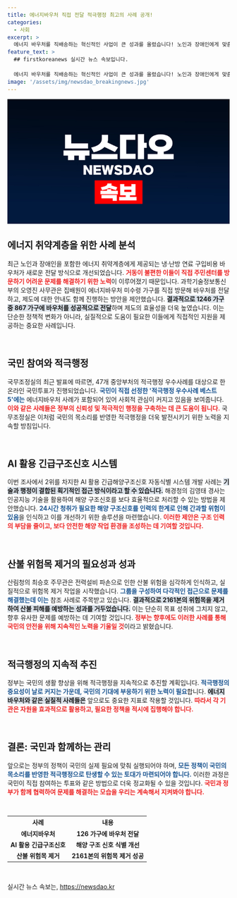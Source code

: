 ```yaml
---
title: 에너지바우처 직접 전달 적극행정 최고의 사례 공개!
categories:
  - 사회
excerpt: >
  에너지 바우처를 직배송하는 혁신적인 사업이 큰 성과를 올렸습니다! 노인과 장애인에게 맞춤형 지원을 통해 867가구에 바우처를 전달한 사례가 ‘국민이 뽑은 적극행정 우수사례 베스트 5’에 선정되었습니다. 클릭해 자세히 알아보세요!
feature_text: >
  ## firstkoreanews 실시간 뉴스 속보입니다.

  에너지 바우처를 직배송하는 혁신적인 사업이 큰 성과를 올렸습니다! 노인과 장애인에게 맞춤형 지원을 통해 867가구에 바우처를 전달한 사례가 ‘국민이 뽑은 적극행정 우수사례 베스트 5’에 선정되었습니다. 클릭해 자세히 알아보세요!
image: '/assets/img/newsdao_breakingnews.jpg'
---
```


<p><img src="/assets/img/newsdao_breakingnews.jpg" alt="firstkoreanews 속보" /></p>

<h2 data-ke-size="size26">에너지 취약계층을 위한 사례 분석</h2>

<p data-ke-size="size16">최근 노인과 장애인을 포함한 에너지 취약계층에게 제공되는 냉·난방 연료 구입비용 바우처가 새로운 전달 방식으로 개선되었습니다. <b><span style="color: #ee2323;">거동이 불편한 이들이 직접 주민센터를 방문하기 어려운 문제를 해결하기 위한 노력</span></b>이 이루어졌기 때문입니다. 과학기술정보통신부의 오영진 사무관은 집배원이 에너지바우처 미수령 가구를 직접 방문해 바우처를 전달하고, 제도에 대한 안내도 함께 진행하는 방안을 제안했습니다. <b><span style="background-color: #21538527;">결과적으로 1246 가구 중 867 가구에 바우처를 성공적으로 전달</span></b>하며 제도의 효율성을 더욱 높였습니다. 이는 단순한 정책적 변화가 아니라, 실질적으로 도움이 필요한 이들에게 직접적인 지원을 제공하는 중요한 사례입니다.</p>

<p data-ke-size="size16">&nbsp;</p>

<h2 data-ke-size="size26">국민 참여와 적극행정</h2>

<p data-ke-size="size16">국무조정실의 최근 발표에 따르면, 47개 중앙부처의 적극행정 우수사례를 대상으로 한 온라인 국민투표가 진행되었습니다. <b><span style="color: #1a5490;">국민이 직접 선정한 '적극행정 우수사례 베스트 5'에는</span></b> 에너지바우처 사례가 포함되어 있어 사회적 관심이 커지고 있음을 보여줍니다. <b><span style="color: #ee2323;">이와 같은 사례들은 정부의 신뢰성 및 적극적인 행정을 구축하는 데 큰 도움이 됩니다.</span></b> 국무조정실은 이처럼 국민의 목소리를 반영한 적극행정을 더욱 발전시키기 위한 노력을 지속할 방침입니다.</p>

<p data-ke-size="size16">&nbsp;</p>

<h2 data-ke-size="size26">AI 활용 긴급구조신호 시스템</h2>

<p data-ke-size="size16">이번 조사에서 2위를 차지한 AI 활용 긴급해양구조신호 자동식별 시스템 개발 사례는 <b><span style="background-color: #21538527;">기술과 행정이 결합된 획기적인 접근 방식이라고 할 수 있습니다.</span></b> 해경청의 김영태 경사는 인공지능 기술을 활용하여 해양 구조신호를 보다 효율적으로 처리할 수 있는 방법을 제안했습니다. <b><span style="color: #1a5490;">24시간 청취가 필요한 해양 구조신호를 인력의 한계로 인해 간과할 위험이 있음</span></b>을 인식하고 이를 개선하기 위한 솔루션을 마련했습니다. <b><span style="color: #ee2323;">이러한 제안은 구조 인력의 부담을 줄이고, 보다 안전한 해양 작업 환경을 조성하는 데 기여할 것입니다.</span></b></p>

<p data-ke-size="size16">&nbsp;</p>

<h2 data-ke-size="size26">산불 위험목 제거의 필요성과 성과</h2>

<p data-ke-size="size16">산림청의 최승호 주무관은 전력설비 파손으로 인한 산불 위험을 심각하게 인식하고, 실질적으로 위험목 제거 작업을 시작했습니다. <b><span style="color: #1a5490;">그룹을 구성하여 다각적인 접근으로 문제를 해결했는데 이는</span></b> 참조 사례로 주목받고 있습니다. <b><span style="background-color: #21538527;">결과적으로 2161본의 위험목을 제거하여 산불 피해를 예방하는 성과를 거두었습니다.</span></b> 이는 단순히 목표 성취에 그치지 않고, 향후 유사한 문제를 예방하는 데 기여할 것입니다. <b><span style="color: #ee2323;">정부는 향후에도 이러한 사례를 통해 국민의 안전을 위해 지속적인 노력을 기울일 것</span></b>이라고 밝혔습니다.</p>

<p data-ke-size="size16">&nbsp;</p>

<h2 data-ke-size="size26">적극행정의 지속적 추진</h2>

<p data-ke-size="size16">정부는 국민의 생활 향상을 위해 적극행정을 지속적으로 추진할 계획입니다. <b><span style="color: #1a5490;">적극행정의 중요성이 날로 커지는 가운데, 국민의 기대에 부응하기 위한 노력이 필요</span></b>합니다. <b><span style="background-color: #21538527;">에너지 바우처와 같은 실질적 사례들은</span></b> 앞으로도 중요한 지표로 작용할 것입니다. <b><span style="color: #ee2323;">따라서 각 기관은 자원을 효과적으로 활용하고, 필요한 정책을 적시에 집행해야 합니다.</span></b></p>

<p data-ke-size="size16">&nbsp;</p>

<h2 data-ke-size="size26">결론: 국민과 함께하는 관리</h2>

<p data-ke-size="size16">앞으로는 정부의 정책이 국민의 실제 필요에 맞춰 실행되어야 하며, <b><span style="color: #1a5490;">모든 정책이 국민의 목소리를 반영한 적극행정으로 탄생할 수 있는 토대가 마련되어야 합니다.</span></b> 이러한 과정은 국민이 직접 참여하는 투표와 같은 방법으로 더욱 정교화될 수 있을 것입니다. <b><span style="color: #ee2323;">국민과 정부가 함께 협력하여 문제를 해결하는 모습을 우리는 계속해서 지켜봐야 합니다.</span></b></p>

<p data-ke-size="size16">&nbsp;</p>

<table>
    <tr>
        <th style="text-align: center; height: 17px;"><b>사례</b></th>
        <th style="text-align: center; height: 17px;"><b>내용</b></th>
    </tr>
    <tr>
        <td style="text-align: center; height: 17px;"><b>에너지바우처</b></td>
        <td style="text-align: center; height: 17px;"><b>126 가구에 바우처 전달</b></td>
    </tr>
    <tr>
        <td style="text-align: center; height: 17px;"><b>AI 활용 긴급구조신호</b></td>
        <td style="text-align: center; height: 17px;"><b>해양 구조 신호 식별 개선</b></td>
    </tr>
    <tr>
        <td style="text-align: center; height: 17px;"><b>산불 위험목 제거</b></td>
        <td style="text-align: center; height: 17px;"><b>2161본의 위험목 제거 성공</b></td>
    </tr>
</table>

<p data-ke-size="size16">&nbsp;</p>
실시간 뉴스 속보는, <a href="https://newsdao.kr" rel="dofollow">https://newsdao.kr</a>


